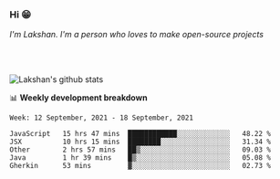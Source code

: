 ### Hi 😁

*I'm Lakshan. I'm a person who loves to make open-source projects*


<br/><br/>

![Lakshan's github stats](https://github-readme-stats.vercel.app/api?username=sandaruwan98&show_icons=true&theme=prussian )<br/>



📊 **Weekly development breakdown**
<!--START_SECTION:waka-->
```text
Week: 12 September, 2021 - 18 September, 2021

JavaScript   15 hrs 47 mins  ████████████░░░░░░░░░░░░░   48.22 % 
JSX          10 hrs 15 mins  ████████░░░░░░░░░░░░░░░░░   31.34 % 
Other        2 hrs 57 mins   ██▒░░░░░░░░░░░░░░░░░░░░░░   09.03 % 
Java         1 hr 39 mins    █▒░░░░░░░░░░░░░░░░░░░░░░░   05.08 % 
Gherkin      53 mins         ▓░░░░░░░░░░░░░░░░░░░░░░░░   02.73 % 
```
<!--END_SECTION:waka-->

